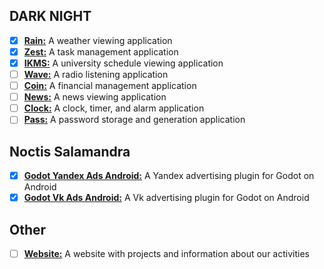 ## DARK NIGHT

- [x] **[Rain:](Rain.md)** A weather viewing application
- [x] **[Zest:](Zest.md)** A task management application
- [x] **[IKMS:](IKMS.md)** A university schedule viewing application
- [ ] **[Wave:](Wave.md)** A radio listening application
- [ ] **[Coin:](Coin.md)** A financial management application
- [ ] **[News:](News.md)** A news viewing application
- [ ] **[Clock:](Clock.md)** A clock, timer, and alarm application
- [ ] **[Pass:](Pass.md)** A password storage and generation application

## Noctis Salamandra

- [x] **[Godot Yandex Ads Android:](GodotYandexAdsAndroid.md)** A Yandex advertising plugin for Godot on Android
- [x] **[Godot Vk Ads Android:](GodotVkAdsAndroid.md)** A Vk advertising plugin for Godot on Android

## Other

- [ ] **[Website:](Website.md)** A website with projects and information about our activities

